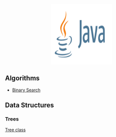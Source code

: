 <p align="center">
  <img width="200" height="200" src="/images/java_logo.svg">
</p>

## Algorithms

- [Binary Search](/src/algorithms/BinarySearch.java)

## Data Structures

### Trees

[Tree class](/src/tree/Tree.java)
